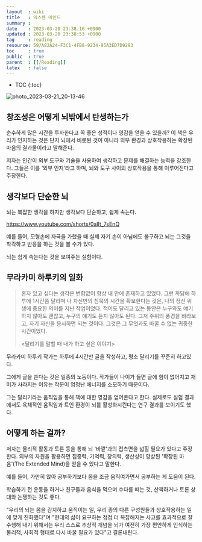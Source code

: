 ```yaml
---
layout  : wiki
title   : 익스텐 마인드 
summary : 
date    : 2023-03-20 23:38:16 +0900
updated : 2023-03-20 23:38:53 +0900
tag     : reading
resource: 59/A82A24-F3C1-4FB8-9234-95A3ED7D9293
toc     : true
public  : true
parent  : [[/Reading]]
latex   : false
---
```

* TOC
{:toc}

![photo_2023-03-21_20-13-46](https://user-images.githubusercontent.com/85725033/226589948-a1d580e4-c393-43ca-bae0-6cc9982af28a.jpg)

## 창조성은 어떻게 뇌밖에서 탄생하는가

순수하게 많은 시간을 투자한다고 꼭 좋은 성적이나 영감을 얻을 수 있을까? 이 책은 우리가 인지하는 것은 단지 뇌에서 비롯된 것이 아니라 외부 환경과 상호작용하는
확장된 마음의 결과물이라고 말해준다.

저자는 인간이 외부 도구와 기술을 사용하여 생각하고 문제를 해결하는 능력을 강조한다.
그들은 이를 ‘외부 인지’라고 하며, 뇌와 도구 사이의 상호작용을 통해 이루어진다고 주장한다.

## 생각보다 단순한 뇌

뇌는 복잡한 생각을 하지만 생각보다 단순하고, 쉽게 속는다.

https://www.youtube.com/shorts/0aIlt_7sEnQ

예를 들어, 모형손에 자극을 가했을 때 실제 자기 손이 아님에도 불구하고 뇌는 그것을 착각하고 반응을 하는 것을 볼 수가 있다.

뇌는 쉽게 속는다는 것을 보여주는 실험이다.

## 무라카미 하루키의 일화

> 혼자 있고 싶다는 생각은 변함없이 항상 내 안에 존재하고 있었다. 그런 까닭에 하루에 1시간쯤 달리며 나 자신만의 침묵의 시간을 확보한다는 것은, 
> 나의 정신 위생에 중요한 의미를 지닌 작업이었다. 적어도 달리고 있는 동안은 누구와도 얘기하지 않아도 괜찮고, 누구의 얘기도 듣지 않아도 된다. 
> 그저 주위의 풍경을 바라보고, 자기 자신을 응시하면 되는 것이다. 그것은 그 무엇과도 바꿀 수 없는 귀중한 시간이었다.
> 
> <달리기를 말할 때 내가 하고 싶은 이야기>

무라카미 하루키 작가는 하루에 4시간만 글을 작성하고, 평소 달리기를 꾸준히 하고있다.

그에게 글을 쓴다는 것은 일종의 노동이다. 작가들이 나이가 들면 글에 힘이 없어지고 재미가 사라지는 이유는 작문이 엄청난 에너지를 소모하기 때문이다.

그는 달리기라는 움직임을 통해 책에 대한 영감을 얻어온다고 한다. 실제로도 실험 결과에서도 육체적인 움직임과 트인 환경이 뇌를 활성화시킨다는 연구 결과를 보이기도 했다. 

## 어떻게 하는 걸까?

저자는 물리적 활동과 토론 등을 통해 뇌 '바깥'과의 접촉면을 넓힐 필요가 있다고 주장한다. 
외부의 자원을 활용하면 집중력, 기억력, 창의력, 생산성이 향상된 '확장된 마음'(The Extended Mind)을 얻을 수 있다고 말한다.

예를 들어, 가만히 앉아 공부하기보다 몸을 조금 움직여가면서 공부하는 게 도움이 된다. 

학습하기 전 운동을 하거나 친구들과 음식을 먹으며 수다를 떠는 것, 산책하거나 토론 상대와 논쟁하는 것도 좋다.

"우리의 뇌는 몸을 감지하고 움직이는 일, 우리 종의 다른 구성원들과 상호작용하는 일에 맞게 진화했다"며 "현대의 삶이 요구하는 
점점 더 복잡해지는 사고를 효과적으로 잘 수행해 내기 위해서는 우리 스스로 추상적 개념을 뇌가 여전히 가장 편안하게 인식하는 물리적, 사회적 형태로
다시 바꿀 필요가 있다"고 결론내린다.




 
